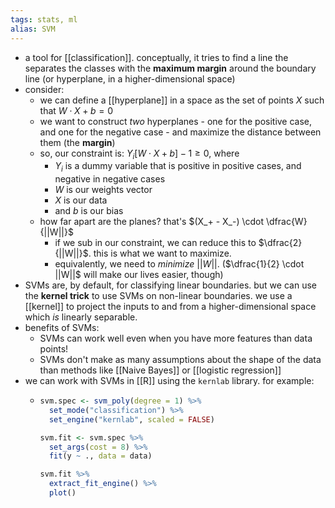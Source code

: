 ```yaml
---
tags: stats, ml
alias: SVM
---
```


- a tool for [[classification]]. conceptually, it tries to find a line the separates the classes with the **maximum margin** around the boundary line (or hyperplane, in a higher-dimensional space)
- consider:
	- we can define a [[hyperplane]] in a space as the set of points $X$ such that $W \cdot X + b = 0$
	- we want to construct _two_ hyperplanes - one for the positive case, and one for the negative case - and maximize the distance between them (the **margin**)
	- so,  our constraint is: $Y_i [ W \cdot X + b ] - 1 \geq 0$, where
		- $Y_i$ is a dummy variable that is positive in positive cases, and negative in negative cases
		- $W$ is our weights vector
		- $X$ is our data
		- and $b$ is our bias
	- how far apart are the planes? that's $(X_+ - X_-) \cdot \dfrac{W}{||W||}$
		- if we sub in our constraint, we can reduce this to $\dfrac{2}{||W||}$. this is what we want to maximize.
		- equivalently, we need to *minimize* $||W||$. ($\dfrac{1}{2} \cdot ||W||$ will make our lives easier, though)
- SVMs are, by default, for classifying linear boundaries. but we can use the **kernel trick** to use SVMs on non-linear boundaries. we use a [[kernel]] to project the inputs to and from a higher-dimensional space which _is_ linearly separable.
- benefits of SVMs:
	- SVMs can work well even when you have more features than data points!
	- SVMs don't make as many assumptions about the shape of the data than methods like [[Naive Bayes]] or [[logistic regression]]
- we can work with SVMs in [[R]] using the `kernlab` library. for example:
	- ```R
	  svm.spec <- svm_poly(degree = 1) %>%
	    set_mode("classification") %>%
	    set_engine("kernlab", scaled = FALSE)
	  
	  svm.fit <- svm.spec %>% 
	    set_args(cost = 8) %>%
	    fit(y ~ ., data = data)
	  
	  svm.fit %>%
	    extract_fit_engine() %>%
	    plot()
	  ```